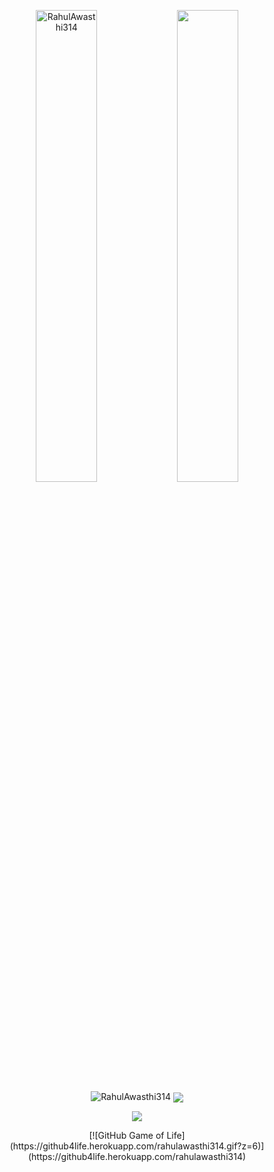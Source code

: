 <p align="center">
<img width="44%" src="https://github-readme-stats.vercel.app/api?username=RahulAwasthi314&show_icons=true&theme=dark&layout=compact" alt="RahulAwasthi314" />
<img  width="44%" src="https://github-readme-streak-stats.herokuapp.com/?user=rahulawasthi314&theme=dark&layout=compact"  />
</p>
<p align="center">
<img src="https://github-readme-stats.vercel.app/api/top-langs/?username=RahulAwasthi314&theme=dark&layout=compact" alt="RahulAwasthi314" />
  <img align="center" src="https://readme-jokes.vercel.app/api?theme=dark">
</p>
<p align="center">
<img src="https://activity-graph.herokuapp.com/graph?username=rahulawasthi314&theme=dracula">
</p>



<p align="center">
  [![GitHub Game of Life](https://github4life.herokuapp.com/rahulawasthi314.gif?z=6)](https://github4life.herokuapp.com/rahulawasthi314)
 </p> 
